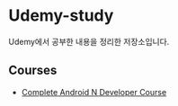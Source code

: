 # Udemy-study
Udemy에서 공부한 내용을 정리한 저장소입니다.

## Courses
- [Complete Android N Developer Course](Android)
